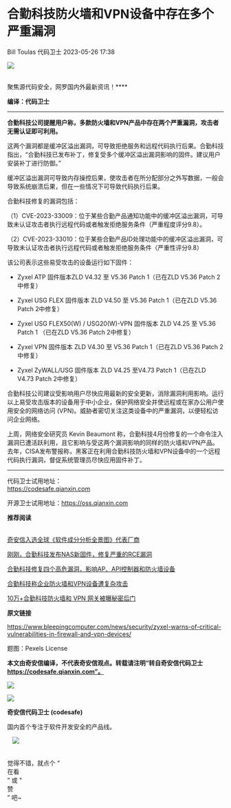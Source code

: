 #  合勤科技防火墙和VPN设备中存在多个严重漏洞   
Bill Toulas  代码卫士   2023-05-26 17:38  
  
![](https://mmbiz.qpic.cn/mmbiz_gif/Az5ZsrEic9ot90z9etZLlU7OTaPOdibteeibJMMmbwc29aJlDOmUicibIRoLdcuEQjtHQ2qjVtZBt0M5eVbYoQzlHiaw/640?wx_fmt=gif "")  
  
   
聚焦源代码安全，网罗国内外最新资讯！****  
  
**编译：代码卫士**  
  
****  
**合勤科技公司提醒用户称，多款防火墙和VPN产品中存在两个严重漏洞，攻击者无需认证即可利用。**  
  
  
  
  
这两个漏洞都是缓冲区溢出漏洞，可导致拒绝服务和远程代码执行后果。合勤科技指出，“合勤科技已发布补丁，修复受多个缓冲区溢出漏洞影响的固件。建议用户安装补丁进行防御。”  
  
缓冲区溢出漏洞可导致内存操控后果，使攻击者在所分配部分之外写数据，一般会导致系统崩溃后果，但在一些情况下可导致代码执行后果。  
  
合勤科技修复的漏洞包括：  
  
（1）CVE-2023-33009：位于某些合勤产品通知功能中的缓冲区溢出漏洞，可导致未认证攻击者执行远程代码或者触发拒绝服务条件（严重程度评分9.8）。  
  
（2）CVE-2023-33010：位于某些合勤产品ID处理功能中的缓冲区溢出漏洞，可导致未认证攻击者执行远程代码或者触发拒绝服务条件（严重性评分9.8）  
  
该公司表示这些易受攻击的设备运行如下固件：  
  
- Zyxel ATP 固件版本ZLD V4.32 至 V5.36 Patch 1（已在ZLD V5.36 Patch 2中修复）  
  
- Zyxel USG FLEX 固件版本 ZLD V4.50 至 V5.36 Patch 1（已在ZLD V5.36 Patch 2中修复）  
  
- Zyxel USG FLEX50(W) / USG20(W)-VPN 固件版本 ZLD V4.25 至 V5.36 Patch 1 （已在ZLD V5.36 Patch 2中修复）  
  
- Zyxel VPN 固件版本 ZLD V4.30 至 V5.36 Patch 1（已在ZLD V5.36 Patch 2中修复）  
  
- Zyxel ZyWALL/USG 固件版本 ZLD V4.25 至V4.73 Patch 1（已在ZLD V4.73 Patch 2中修复）  
  
  
  
合勤科技公司建议受影响用户尽快应用最新的安全更新，消除漏洞利用影响。运行以上易受攻击版本的设备用于中小企业，保护网络安全并使远程或在家办公用户使用安全的网络访问 (VPN)。威胁者密切关注这类设备中的严重漏洞，以便轻松访问企业网络。  
  
上周，网络安全研究员 Kevin Beaumont 称，合勤科技4月份修复的一个命令注入漏洞已遭活跃利用，且它影响与受这两个漏洞影响的同样的防火墙和VPN产品。去年，CISA发布警报称，黑客正在利用合勤科技防火墙和VPN设备中的一个远程代码执行漏洞，督促系统管理员尽快应用固件补丁。  
  
  
****  
代码卫士试用地址：  
https://codesafe.qianxin.com  
  
开源卫士试用地址：https://oss.qianxin.com  
  
  
  
  
  
  
  
  
  
  
  
  
**推荐阅读**  
  
[](http://mp.weixin.qq.com/s?__biz=MzI2NTg4OTc5Nw==&mid=2247511052&idx=3&sn=fb116392e405ae62e6c339117fffdb59&chksm=ea949d66dde31470758b6ee8f9dbecdb67ef6c0c8af277f26b83b60dbac95748d28db787a4b4&scene=21#wechat_redirect)  
[奇安信入选全球《软件成分分析全景图》代表厂商](http://mp.weixin.qq.com/s?__biz=MzI2NTg4OTc5Nw==&mid=2247515374&idx=1&sn=8b491039bc40f1e5d4e1b29d8c95f9e7&chksm=ea948d84dde30492f8a6c9953f69dbed1f483b6bc9b4480cab641fbc69459d46bab41cdc4859&scene=21#wechat_redirect)  
  
  
[刚刚，合勤科技发布NAS新固件，修复严重的RCE漏洞](http://mp.weixin.qq.com/s?__biz=MzI2NTg4OTc5Nw==&mid=2247513843&idx=2&sn=8542b0597bb31128891e9f651a8afc17&chksm=ea948799dde30e8fec2983d236de83edbc94c48dc8271c57d4c59d10286c37ff6d303542a054&scene=21#wechat_redirect)  
  
  
[合勤科技修复四个高危漏洞，影响AP、API控制器和防火墙设备](http://mp.weixin.qq.com/s?__biz=MzI2NTg4OTc5Nw==&mid=2247512001&idx=3&sn=e25d8213ca24152e4fe49ee900f53295&chksm=ea949eabdde317bdbdb50c88bc48a6238c3d4eb1a57347b38b9cfba3db4a24295bf78c1d8951&scene=21#wechat_redirect)  
  
  
[合勤科技称企业防火墙和VPN设备遭复杂攻击](http://mp.weixin.qq.com/s?__biz=MzI2NTg4OTc5Nw==&mid=2247506015&idx=2&sn=0f9526d0ee1779ec004d5b2eeabd6a1d&chksm=ea94e935dde360235b0955a9b0143d20560258e44f96dc4a2023d86ba3a34b836e6068a3e766&scene=21#wechat_redirect)  
  
  
[10万+合勤科技防火墙和 VPN 网关被曝秘密后门](http://mp.weixin.qq.com/s?__biz=MzI2NTg4OTc5Nw==&mid=2247499934&idx=2&sn=a370ec84c6da47a9b94ccab3a8e78b50&chksm=ea94f1f4dde378e22118864dc9ffe43574f156308485b517eef58b5e7514a53f5c44b11e45c1&scene=21#wechat_redirect)  
  
  
  
  
**原文链接**  
  
https://www.bleepingcomputer.com/news/security/zyxel-warns-of-critical-vulnerabilities-in-firewall-and-vpn-devices/  
  
  
题图：Pexels License  
  
  
**本文由奇安信编译，不代表奇安信观点。转载请注明“转自奇安信代码卫士 https://codesafe.qianxin.com”。**  
  
  
  
  
![](https://mmbiz.qpic.cn/mmbiz_jpg/oBANLWYScMSf7nNLWrJL6dkJp7RB8Kl4zxU9ibnQjuvo4VoZ5ic9Q91K3WshWzqEybcroVEOQpgYfx1uYgwJhlFQ/640?wx_fmt=jpeg "")  
  
![](https://mmbiz.qpic.cn/mmbiz_jpg/oBANLWYScMSN5sfviaCuvYQccJZlrr64sRlvcbdWjDic9mPQ8mBBFDCKP6VibiaNE1kDVuoIOiaIVRoTjSsSftGC8gw/640?wx_fmt=jpeg "")  
  
**奇安信代码卫士 (codesafe)**  
  
国内首个专注于软件开发安全的产品线。  
  
   ![](https://mmbiz.qpic.cn/mmbiz_gif/oBANLWYScMQ5iciaeKS21icDIWSVd0M9zEhicFK0rbCJOrgpc09iaH6nvqvsIdckDfxH2K4tu9CvPJgSf7XhGHJwVyQ/640?wx_fmt=gif "")  
  
   
觉得不错，就点个 “  
在看  
” 或 "  
赞  
” 吧~  
  
